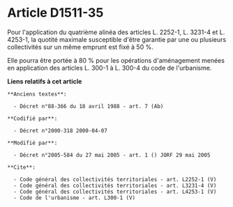 # Article D1511-35

Pour l'application du quatrième alinéa des articles L. 2252-1, L. 3231-4 et L. 4253-1, la quotité maximale susceptible d'être
garantie par une ou plusieurs collectivités sur un même emprunt est fixé à 50 %. 

Elle pourra être portée à 80 % pour les opérations d'aménagement menées en application des articles L. 300-1 à L. 300-4 du
code de l'urbanisme.

**Liens relatifs à cet article**

	**Anciens textes**:

	  - Décret n°88-366 du 18 avril 1988 - art. 7 (Ab)

	**Codifié par**:

	  - Décret n°2000-318 2000-04-07

	**Modifié par**:

	  - Décret n°2005-584 du 27 mai 2005 - art. 1 () JORF 29 mai 2005

	**Cite**:

	  - Code général des collectivités territoriales - art. L2252-1 (V)
	  - Code général des collectivités territoriales - art. L3231-4 (V)
	  - Code général des collectivités territoriales - art. L4253-1 (V)
	  - Code de l'urbanisme - art. L300-1 (V)
